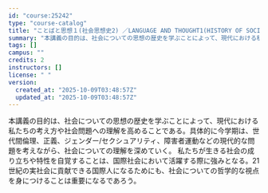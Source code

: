 ```yaml
---
id: "course:25242"
type: "course-catalog"
title: "ことばと思想１(社会思想史2) ／LANGUAGE AND THOUGHT1(HISTORY OF SOCIAL THOUGHT 2)"
summary: "本講義の目的は、社会についての思想の歴史を学ぶことによって、現代における私たちの考え方や社会問題への理解を高めることである。具体的に今学期は、世代間倫理、正義、ジェンダー/セクシュアリティ、障害者運動などの現代的な問題を考えながら、社会につ…"
tags: []
campus: ""
credits: 2
instructors: []
license: " "
version:
  created_at: "2025-10-09T03:48:57Z"
  updated_at: "2025-10-09T03:48:57Z"
---
```


本講義の目的は、社会についての思想の歴史を学ぶことによって、現代における私たちの考え方や社会問題への理解を高めることである。具体的に今学期は、世代間倫理、正義、ジェンダー/セクシュアリティ、障害者運動などの現代的な問題を考えながら、社会についての理解を深めていく。 私たちが生きる社会の成り立ちや特性を自覚することは、国際社会において活躍する際に強みとなる。21世紀の実社会に貢献できる国際人になるためにも、社会についての哲学的な視点を身につけることは重要になるであろう。
